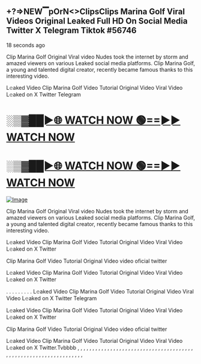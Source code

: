 ## +?=>NEW▔pOrN<>ClipsClips Marina Golf Viral Videos Original Leaked Full HD On Social Media Twitter X Telegram Tiktok #56746

18 seconds ago

Clip Marina Golf Original Viral video Nudes took the internet by storm and amazed viewers on various Leaked social media platforms. Clip Marina Golf, a young and talented digital creator, recently became famous thanks to this interesting video.

L𝚎aked Video Clip Marina Golf Video Tutorial Original Video Viral Video L𝚎aked on X Twitter Telegram

<h1><a href="https://happiness-bro.blogspot.com/2024/12/refhttpsviralvideotrending.html" rel="nofollow">░▒▓██►🌐 WATCH NOW 🟢==►► WATCH NOW</a></h1>




<h1><a href="https://happiness-bro.blogspot.com/2024/12/refhttpsviralvideotrending.html" rel="nofollow">░▒▓██►🌐 WATCH NOW 🟢==►► WATCH NOW</a></h1>




[![Image](https://github.com/user-attachments/assets/ff3b7bd4-415c-4ca3-a6c8-b1f096193c29)](https://happiness-bro.blogspot.com/2024/12/refhttpsviralvideotrending.html)


Clip Marina Golf Original Viral video Nudes took the internet by storm and amazed viewers on various Leaked social media platforms. Clip Marina Golf, a young and talented digital creator, recently became famous thanks to this interesting video.

L𝚎aked Video Clip Marina Golf Video Tutorial Original Video Viral Video L𝚎aked on X Twitter

Clip Marina Golf Video Tutorial Original Video video oficial twitter

L𝚎aked Video Clip Marina Golf Video Tutorial Original Video Viral Video L𝚎aked on X Twitter

. . . . . . . . . L𝚎aked Video Clip Marina Golf Video Tutorial Original Video Viral Video L𝚎aked on X Twitter Telegram

L𝚎aked Video Clip Marina Golf Video Tutorial Original Video Viral Video L𝚎aked on X Twitter

Clip Marina Golf Video Tutorial Original Video video oficial twitter

L𝚎aked Video Clip Marina Golf Video Tutorial Original Video Viral Video L𝚎aked on X Twitter.Tvbbbb
,
,
,
,
,
,
,
,
,
,
,
,
,
,
,
,
,
,
,
,
,
,
,
,
,
,
,
,
,
,
,
,
,
,
,
,
,
,
,
,
,
,
,
,
,
,
,
,
,
,
,
,
,
,
,
,
,
,
,
,
,
,
,
,
,
